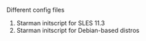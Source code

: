 Different config files <br>
1. Starman initscript for SLES 11.3 <br>
2. Starman initscript for Debian-based distros<br>
